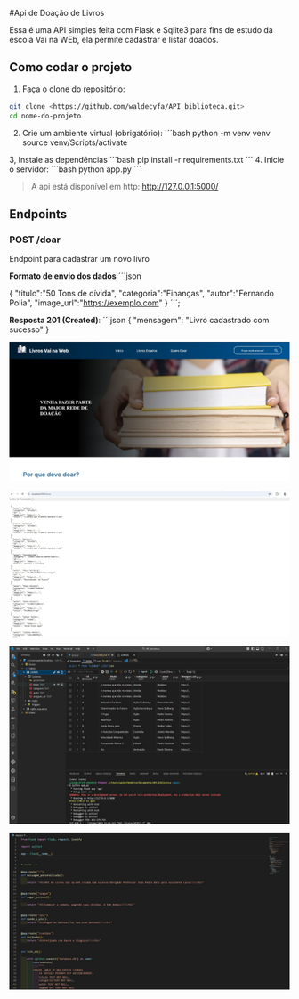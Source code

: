 #Api de Doação de Livros

Essa é uma API simples feita com Flask e Sqlite3 para fins de estudo da escola Vai na WEb, ela permite cadastrar e listar doados.

## Como codar o projeto

1. Faça o clone do repositório:
```bash
git clone <https://github.com/waldecyfa/API_biblioteca.git>
cd nome-do-projeto
```

2. Crie um ambiente virtual (obrigatório):
´´´bash
python -m venv venv
source venv/Scripts/activate

3, Instale as dependências
´´´bash
pip install -r requirements.txt
´´´
4. Inicie o servidor:
´´´bash
python app.py
´´´

> A api está disponível em http: http://127.0.0.1:5000/

## Endpoints

### POST /doar

Endpoint para cadastrar um novo livro

**Formato de envio dos dados**
´´´json

{
    "titulo":"50 Tons de dívida",
    "categoria":"Finanças",
    "autor":"Fernando Polia",
    "image_url":"https://exemplo.com"
}
´´´; 

**Resposta 201 (Created)**:
´´´json
{
    "mensagem": "Livro cadastrado com sucesso"
}


![alt text](livraria.jpg)


![alt text](print1.jpg)


![alt text](print2.jpg)


![alt text](print3.jpg)